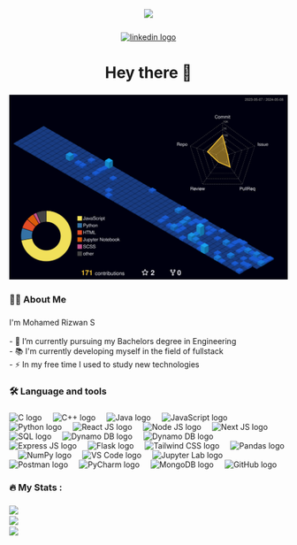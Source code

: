 <div align="center">
  <img height="150" src="https://avatars.githubusercontent.com/u/109430288?v=4"  />
</div>

###

<div align="center">
  <a href="https://www.linkedin.com/in/mohamed-rizwan-291632255/"><img src="https://img.shields.io/static/v1?message=LinkedIn&logo=linkedin&label=&color=0077B5&logoColor=white&labelColor=&style=for-the-badge" height="25" alt="linkedin logo"  /></a>
</div>

###

<div align="center">
<!--   <img src="https://visitor-badge.laobi.icu/badge?page_id=maurodesouza.maurodesouza&"  /> -->
</div>

###

<h1 align="center">Hey there 👋</h1>

###

<img src="./profile-3d-contrib/profile-night-view.svg"/>

###

<h3 align="left">👩‍💻  About Me</h3>

###

<p align="left">I'm Mohamed Rizwan S <br><br>- 🔭 I’m currently pursuing my Bachelors degree in Engineering<br>- 📚 I'm currently developing myself in the field of fullstack<br>- ⚡ In my free time I used to study new technologies</p>

###

<h3 align="left">🛠 Language and tools</h3>

###

<div align="left">
  <img src="https://upload.wikimedia.org/wikipedia/commons/1/19/C_Logo.png" height="40" alt="C logo" />
<img width="12" />

<img src="https://upload.wikimedia.org/wikipedia/commons/1/18/ISO_C%2B%2B_Logo.svg" height="40" alt="C++ logo" />
<img width="12" />

<img src="https://upload.wikimedia.org/wikipedia/en/3/30/Java_programming_language_logo.svg" height="40" alt="Java logo" />
<img width="12" />

<img src="https://upload.wikimedia.org/wikipedia/commons/9/99/Unofficial_JavaScript_logo_2.svg" height="40" alt="JavaScript logo" />
<img width="12" />

<img src="https://upload.wikimedia.org/wikipedia/commons/c/c3/Python-logo-notext.svg" height="40" alt="Python logo" />
<img width="12" />

<img src="https://upload.wikimedia.org/wikipedia/commons/a/a7/React-icon.svg" height="40" alt="React JS logo" />
<img width="12" />

<img src="https://upload.wikimedia.org/wikipedia/commons/d/d9/Node.js_logo.svg" height="40" alt="Node JS logo" />
<img width="12" />

<img src="https://upload.wikimedia.org/wikipedia/commons/8/8e/Nextjs-logo.svg" height="40" alt="Next JS logo" />
<img width="12" />



<img src="https://upload.wikimedia.org/wikipedia/commons/2/29/Postgresql_elephant.svg" height="40" alt="SQL logo" />
<img width="12" />



<img src="https://camo.githubusercontent.com/4553365c55aac3b03df2d4d69ab988b6bb996e1905d0512044d695fc33f22904/68747470733a2f2f656e637279707465642d74626e302e677374617469632e636f6d2f696d616765733f713d74626e3a414e643947635453414c714d694c6f414c63506a396558426c6c2d696e51595936666343355a7655377726757371703d434155" height="40" alt="Dynamo DB logo" />
<img width="12" />

<img src="https://camo.githubusercontent.com/8417c0c8bec9d4d9f2bb48b50c2dc57848912d66766aea5f25248c75c65b98af/68747470733a2f2f656e637279707465642d74626e302e677374617469632e636f6d2f696d616765733f713d74626e3a414e64394763544e784e576f3447317a4b45726a5659744b393454743731524b616f497464547778504464726a4d623758512673" height="40" alt="Dynamo DB logo" />
<img width="12" />

<img src="https://upload.wikimedia.org/wikipedia/commons/6/64/Expressjs.png" height="40" alt="Express JS logo" />
<img width="12" />

<img src="https://upload.wikimedia.org/wikipedia/commons/3/3c/Flask_logo.svg" height="40" alt="Flask logo" />
<img width="12" />

<img src="https://raw.githubusercontent.com/danielcranney/readme-generator/main/public/icons/skills/tailwindcss-colored.svg" height="40" alt="Tailwind CSS logo" />
<img width="12" />

<img src="https://upload.wikimedia.org/wikipedia/commons/e/ed/Pandas_logo.svg" height="40" alt="Pandas logo" />
<img width="12" />

<img src="https://upload.wikimedia.org/wikipedia/commons/1/1a/NumPy_logo.svg" height="40" alt="NumPy logo" />
<img width="12" />



<img src="https://upload.wikimedia.org/wikipedia/commons/9/9a/Visual_Studio_Code_1.35_icon.svg" height="40" alt="VS Code logo" />
<img width="12" />

<img src="https://upload.wikimedia.org/wikipedia/commons/3/38/Jupyter_logo.svg" height="40" alt="Jupyter Lab logo" />
<img width="12" />

<img src="https://camo.githubusercontent.com/e55997cf46d5b05415a4eefb8beea6285b3989c5a60cac82a459addea5b0103e/68747470733a2f2f63646e2e776f726c64766563746f726c6f676f2e636f6d2f6c6f676f732f706f73746d616e2e737667" height="40" alt="Postman logo" />
<img width="12" />



<img src="https://upload.wikimedia.org/wikipedia/commons/1/1d/PyCharm_Icon.svg" height="40" alt="PyCharm logo" />
<img width="12" />


<img src="https://upload.wikimedia.org/wikipedia/commons/9/93/MongoDB_Logo.svg" height="40" alt="MongoDB logo" />
<img width="12" />

<img src="https://upload.wikimedia.org/wikipedia/commons/9/91/Octicons-mark-github.svg" height="40" alt="GitHub logo" />
<img width="12" />


</div>

###

<h3 align="left">🔥   My Stats :</h3>

###

![](https://github-readme-stats.vercel.app/api?username=MrMohamedRizwan&theme=dark&hide_border=false&include_all_commits=true&count_private=true)<br/>
![](https://github-readme-streak-stats.herokuapp.com/?user=MrMohamedRizwan&theme=dark&hide_border=false)<br/>
![](https://github-readme-stats.vercel.app/api/top-langs/?username=MrMohamedRizwan&theme=dark&hide_border=false&include_all_commits=true&count_private=true&layout=compact)

###
